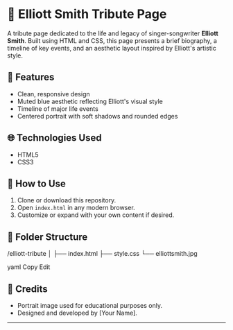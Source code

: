 # 🎵 Elliott Smith Tribute Page

A tribute page dedicated to the life and legacy of singer-songwriter **Elliott Smith**. Built using HTML and CSS, this page presents a brief biography, a timeline of key events, and an aesthetic layout inspired by Elliott's artistic style.

## 📸 Features

- Clean, responsive design
- Muted blue aesthetic reflecting Elliott's visual style
- Timeline of major life events
- Centered portrait with soft shadows and rounded edges

## 🌐 Technologies Used

- HTML5
- CSS3

## 💾 How to Use

1. Clone or download this repository.
2. Open `index.html` in any modern browser.
3. Customize or expand with your own content if desired.

## 📁 Folder Structure

/elliott-tribute
│
├── index.html
├── style.css
└── elliottsmith.jpg

yaml
Copy
Edit

## 🙏 Credits

- Portrait image used for educational purposes only.
- Designed and developed by [Your Name].

---

